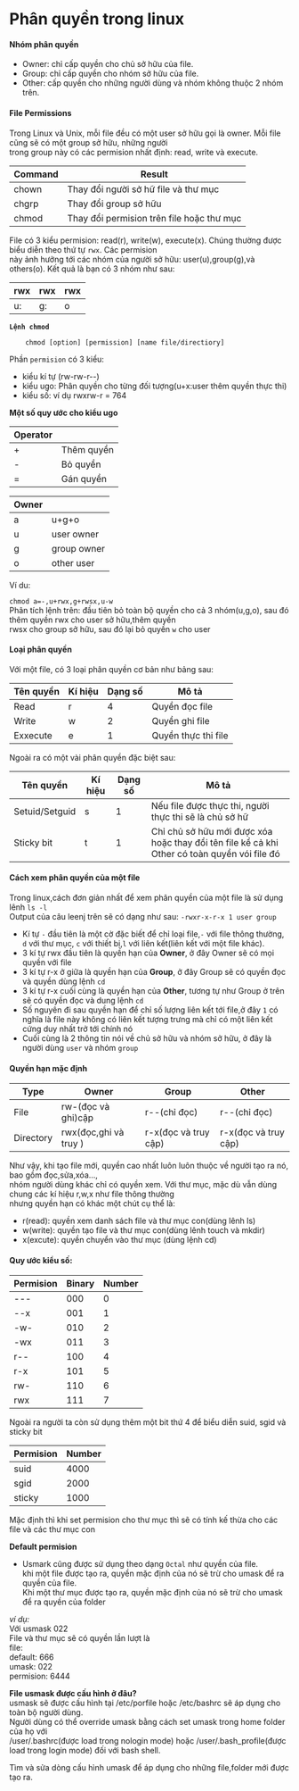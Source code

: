 # Phân quyền trong linux  
#### Nhóm phân quyền  
 * Owner: chỉ cấp quyền cho chủ sở hữu của file.  
 * Group: chỉ cấp quyền cho nhóm sở hữu của file.  
 * Other: cấp quyền cho những người dùng và nhóm không thuộc 2 nhóm trên.  
 
#### File Permissions  
Trong Linux và Unix, mỗi file đều có một user sở hữu gọi là owner. Mỗi file cũng sẽ có một group sở hữu, những người  
trong group này có các permision nhất định: read, write và execute.  

|   Command    |        Result      |  
|--------------|--------------------|  
|   chown      | Thay đổi người sở hữ file và thư mục |  
|   chgrp      | Thay đổi group sở hữu   |  
|   chmod      | Thay đổi permision trên file hoặc thư mục |  

File có 3 kiểu permision: read(r), write(w), execute(x). Chúng thường được biểu diễn theo thứ tự `rwx`. Các permision  
này ảnh hưởng tới các nhóm của người sở hữu: user(u),group(g),và others(o). Kết quả là bạn có 3 nhóm như sau:  

|   rwx    |   rwx |   rwx |  
|----------|-------|-------|  
|   u:     |   g:  |    o  |  


**`Lệnh chmod`**  
```
    chmod [option] [permission] [name file/directiory]  
```  
Phần `permision`  có 3 kiểu:  
   * kiểu kí tự (rw-rw-r--)  
   * kiểu ugo: Phân quyền cho từng đối tượng(u+x:user thêm quyền thực thi)  
   * kiểu số: ví dụ rwxrw-r = 764  
    
**Một số quy ước cho kiểu ugo**  

|   Operator    |            |  
|---------------|----------- |  
|       +       | Thêm quyền |  
|       -       | Bỏ quyền   |  
|       =       | Gán quyền  |  

|   Owner       |            |  
|---------------|------------|  
|   a           |   u+g+o    |  
|   u           | user owner |
|   g           | group owner|  
|   o           | other user |  

Ví du:
    
```chmod a=-,u+rwx,g+rwsx,u-w```  
Phân tích lệnh trên: đầu tiên bỏ toàn bộ quyền cho cả 3 nhóm(u,g,o), sau đó thêm quyền rwx cho user sở hữu,thêm quyền  
rwsx cho group sở hữu, sau đó lại bỏ quyền `w` cho user 
#### Loại phân quyền  
   Với một file, có 3 loại phân quyền cơ bản như bảng sau:  
     
| Tên quyền | Kí hiệu | Dạng số |       Mô tả        |  
|-----------|---------|---------|--------------------|    
|   Read    |    r    |    4    |   Quyền đọc file   |    
|   Write   |    w    |     2   |   Quyền ghi file   |   
|  Exxecute |    e    |     1   | Quyền thực thi file|   
    
Ngoài ra có một vài phân quyền đặc biệt sau:  

|   Tên quyền   | Kí hiệu  | Dạng số  |                                Mô tả                      |  
|---------------|----------|----------|---------------------------------------------------------- |  
|Setuid/Setguid |    s     |     1    | Nếu file được thực thi, người thực thi sẽ là chủ sở hữ|   |  
| Sticky bit    |    t     |     1    | Chỉ chủ sở hữu mới được xóa hoặc thay đổi tên file kể cả  khi Other có toàn quyền vói file đó|  

#### Cách xem phân quyền của một file  
Trong linux,cách đơn giản nhất để xem phân quyền của một file là sử dụng lênh `ls -l`  
Output của câu leenj trên sẽ có dạng như sau: `-rwxr-x-r-x 1 user group`  
 
 * Kí tự `-` đầu tiên là một cờ đặc biết để chỉ loại file,`-` với file thông thường, `d` với thư mục, `c` với thiết bị,`l` với liên kết(liên kết với một file khác).  
 * 3 kí tự rwx đầu tiên là quyền hạn của **Owner**, ở đây Owner sẽ có mọi quyền với file  
 * 3 kí tự r-x ở giữa là quyền hạn của **Group**, ở đây Group sẽ có quyền đọc và quyền dùng lệnh `cd`  
 * 3 kí tự r-x cuối cùng là quyền hạn của **Other**, tương tự như Group ở trên sẽ có quyền đọc và dung lệnh `cd`  
 * Số nguyên đi sau quyền hạn để chỉ số lượng liên kết tới file,ở đây `1` có nghĩa là file này không có liên kết tượng trưng mà chỉ có một liên kết cứng duy nhất trở tới chính nó  
 * Cuối cùng là 2 thông tin nói về chủ sở hữu và nhóm sở hữu, ở đây là người dùng `user` và nhóm `group`  
 
#### Quyền hạn mặc định  

 |    Type    |           Owner       |   Group     |    Other    |  
 |------------|-----------------------|-------------|-------------|  
 |   File     |  rw-(đọc và ghi)cập   | r--(chỉ đọc)  | r--(chỉ đọc) |  
 |  Directory | rwx(đọc,ghi và truy ) | r-x(đọc và truy cập)|r-x(đọc và truy cập) |  
 
 Như vậy, khi tạo file mới, quyền cao nhất luôn luôn thuộc về người tạo ra nó, bao gồm đọc,sửa,xóa...,  
 nhóm người dùng khác chỉ có quyền xem. Với thư mục, mặc dù vẫn dùng chung các kí hiệu r,w,x như file thông thường  
 nhưng quyền hạn có khác một chút cụ thể là:  
   * r(read): quyền xem danh sách file và thư mục con(dùng lênh ls)  
   * w(write): quyền tạo file và thư mục con(dùng lênh touch và mkdir)  
   * x(excute): quyền chuyển vào thư mục (dùng lệnh cd)  
   
#### Quy ước kiểu số:
| Permision | Binary | Number |  
|-----------|--------|--------|  
|     ---   |   000  |    0   |  
|     --x   |   001  |    1   |  
|     -w-   |   010  |    2   |  
|     -wx   |   011  |    3   |  
|     r--   |   100  |    4   |  
|     r-x   |   101  |    5   |  
|     rw-   |   110  |    6   |  
|     rwx   |   111  |    7   |   

Ngoài ra người ta còn sử dụng thêm một bit thứ 4 để biểu diễn suid, sgid và sticky bit  

|   Permision   |   Number  |  
|---------------|-----------|  
|       suid    |   4000    |  
|       sgid    |   2000    |  
|       sticky  |   1000    |  

Mặc định thì khi set permision cho thư mục thì sẽ có tính kế thừa cho các file và các thư mục con  

**Default permision**  
  * Usmark cũng được sử dụng theo dạng `Octal` như quyền của file.  
  khi một file được tạo ra, quyền mặc định của nó sẽ trừ cho umask để ra quyền của file.  
  Khi một thư mục được tạo ra, quyền mặc định của nó sẽ trừ cho umask để ra quyền của folder  
  
*ví dụ:*  
Với usmask 022  
File và thư mục sẽ có quyền lần lượt là  
file:  
default: 666  
umask: 022  
permision: 6444  

**File usmask được cấu hình ở đâu?**  
usmask sẽ được cấu hình tại /etc/porfile hoặc /etc/bashrc sẽ áp dụng cho toàn bộ người dùng.  
Người dùng có thể override umask bằng cách set umask trong home folder của họ với  
/user/.bashrc(được load trong nologin mode) hoặc /user/.bash_profile(được load trong login mode) đối với bash shell.  

Tìm và sửa dòng cấu hình umask để áp dụng cho những file,folder mới được tạo ra.
